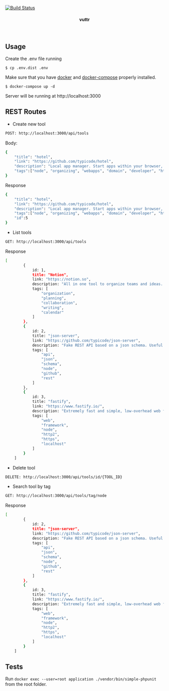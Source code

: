 [![Build Status](https://travis-ci.com/rsilveira65/vuttr.svg?branch=master)](https://travis-ci.com/rsilveira65/vuttr)


<h4 align="center">
  vuttr
</h4>
<br>

## Usage

Create the .env file running

    $ cp .env.dist .env

Make sure that you have [docker](https://www.docker.com) and [docker-compose](https://docs.docker.com/compose/) properly installed.

    $ docker-compose up -d
    

Server will be running at http://localhost:3000

## REST Routes


- Create new tool
```bash
POST: http://localhost:3000/api/tools
```
Body:
```bash
{
    "title": "hotel",
    "link": "https://github.com/typicode/hotel",
    "description": "Local app manager. Start apps within your browser, developer tool with local .localhost domain and https out of the box.",
    "tags":["node", "organizing", "webapps", "domain", "developer", "https", "proxy"]
}
```
Response
```bash
{
    "title": "hotel",
    "link": "https://github.com/typicode/hotel",
    "description": "Local app manager. Start apps within your browser, developer tool with local .localhost domain and https out of the box.",
    "tags":["node", "organizing", "webapps", "domain", "developer", "https", "proxy"],
    "id":5
}
```

- List tools
```bash
GET: http://localhost:3000/api/tools
```

Response
```bash
[
        {
            id: 1,
            title: "Notion",
            link: "https://notion.so",
            description: "All in one tool to organize teams and ideas. Write, plan, collaborate, and get organized. ",
            tags: [
                "organization",
                "planning",
                "collaboration",
                "writing",
                "calendar"
            ]
        },
        {
            id: 2,
            title: "json-server",
            link: "https://github.com/typicode/json-server",
            description: "Fake REST API based on a json schema. Useful for mocking and creating APIs for front-end devs to consume in coding challenges.",
            tags: [
                "api",
                "json",
                "schema",
                "node",
                "github",
                "rest"
            ]
        },
        {
            id: 3,
            title: "fastify",
            link: "https://www.fastify.io/",
            description: "Extremely fast and simple, low-overhead web framework for NodeJS. Supports HTTP2.",
            tags: [
                "web",
                "framework",
                "node",
                "http2",
                "https",
                "localhost"
            ]
        }
    ]
```

- Delete tool
```bash
DELETE: http://localhost:3000/api/tools/id/{TOOL_ID}
```
- Search tool by tag
```bash
GET: http://localhost:3000/api/tools/tag/node
```
Response
```bash
[
        {
            id: 2,
            title: "json-server",
            link: "https://github.com/typicode/json-server",
            description: "Fake REST API based on a json schema. Useful for mocking and creating APIs for front-end devs to consume in coding challenges.",
            tags: [
                "api",
                "json",
                "schema",
                "node",
                "github",
                "rest"
            ]
        },
        {
            id: 3,
            title: "fastify",
            link: "https://www.fastify.io/",
            description: "Extremely fast and simple, low-overhead web framework for NodeJS. Supports HTTP2.",
            tags: [
                "web",
                "framework",
                "node",
                "http2",
                "https",
                "localhost"
            ]
        }
    ]

```

## Tests

Run `docker exec --user=root application ./vendor/bin/simple-phpunit` from the root folder.
